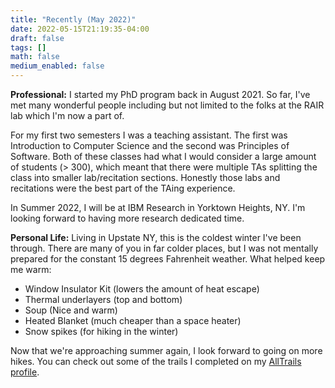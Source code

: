 ```yaml
---
title: "Recently (May 2022)"
date: 2022-05-15T21:19:35-04:00
draft: false
tags: []
math: false
medium_enabled: false
---
```



**Professional:** I started my PhD program back in August 2021.
So far, I've met many wonderful people including
but not limited to the folks at the RAIR lab which
I'm now a part of.

For my first two semesters I was a teaching assistant.
The first was Introduction to Computer Science and the
second was Principles of Software.
Both of these classes had what I would consider a large amount
of students (> 300), which meant that there were multiple TAs
splitting the class into smaller lab/recitation sections.
Honestly those labs and recitations were the best part of the TAing experience.

In Summer 2022, I will be at IBM Research in Yorktown Heights, NY.
I'm looking forward to having more research dedicated time.

**Personal Life:** Living in Upstate NY, this is the coldest winter I've been through.
There are many of you in far colder places, but I was not mentally prepared for the
constant 15 degrees Fahrenheit weather.
What helped keep me warm:
- Window Insulator Kit (lowers the amount of heat escape)
- Thermal underlayers (top and bottom)
- Soup (Nice and warm)
- Heated Blanket (much cheaper than a space heater)
- Snow spikes (for hiking in the winter)

Now that we're approaching summer again,
I look forward to going on more hikes.
You can check out some of the trails I completed on my
[AllTrails profile](https://www.alltrails.com/members/brandon-rozek/completed).
